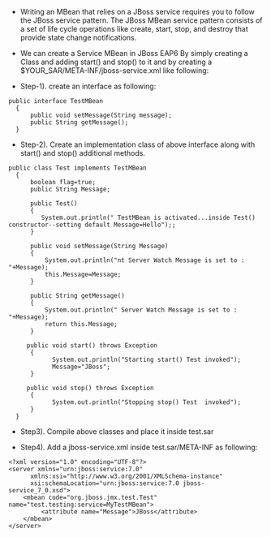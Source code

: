 * Writing an MBean that relies on a JBoss service requires you to follow the JBoss service pattern. The JBoss MBean service pattern consists of a set of life cycle operations like create, start, stop, and destroy that provide state change notifications.
* We can create a Service MBean in JBoss EAP6 By simply creating a Class and adding start() and stop() to it and by creating a $YOUR_SAR/META-INF/jboss-service.xml like following:

* Step-1). create an interface as following:
~~~
public interface TestMBean
  {
      public void setMessage(String message);
      public String getMessage();
  }
~~~

* Step-2). Create an implementation class of above interface along with start() and stop() additional methods.
~~~
public class Test implements TestMBean
  {
      boolean flag=true;
      public String Message;

      public Test()
      {
         System.out.println(" TestMBean is activated...inside Test() constructor--setting default Message=Hello");;
      }

      public void setMessage(String Message)
      {
          System.out.println("nt Server Watch Message is set to : "+Message);
          this.Message=Message;
      }

      public String getMessage()
      {
          System.out.println(" Server Watch Message is set to : "+Message);
          return this.Message;
      }

     public void start() throws Exception
      {
            System.out.println("Starting start() Test invoked");
            Message="JBoss";
      }

     public void stop() throws Exception
      {
            System.out.println("Stopping stop() Test  invoked");
      }
  }
~~~

* Step3). Compile above classes and place it inside test.sar

* Step4). Add a jboss-service.xml inside test.sar/META-INF as following:
~~~
<?xml version="1.0" encoding="UTF-8"?>
<server xmlns="urn:jboss:service:7.0"
      xmlns:xsi="http://www.w3.org/2001/XMLSchema-instance"
      xsi:schemaLocation="urn:jboss:service:7.0 jboss-service_7_0.xsd">
    <mbean code="org.jboss.jmx.test.Test" name="test.testing:service=MyTestMBean">
         <attribute name="Message">JBoss</attribute>
    </mbean>
</server>
~~~
